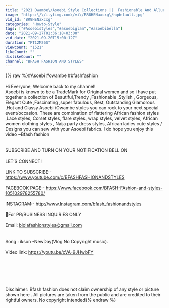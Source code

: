 ```yaml
---
title: "2021 Owambe\/Asoebi Style Collections ||  Fashionable And Alluring Asoebi Styles For Classy Ladies"
image: "https:\/\/i.ytimg.com\/vi\/BR8HENaxcxg\/hqdefault.jpg"
vid_id: "BR8HENaxcxg"
categories: "Howto-Style"
tags: ["#Asoebistyles","#asoebiglam","#asoebibella"]
date: "2021-09-27T01:36:18+03:00"
vid_date: "2021-09-20T15:00:12Z"
duration: "PT12M26S"
viewcount: "1521"
likeCount: ""
dislikeCount: ""
channel: "BFASH FASHION AND STYLES"
---
```

{% raw %}#Asoebi #owambe #bfashfashion<br /><br />Hi Everyone, Welcome back to my channel!        <br />      Asoebi is known to be a TradeMark for Original women and so i have put together a collection of Beautiful,Trendy ,Fashionable ,Stylish , Gorgeous, Elegant Cute ,Fascinating ,super fabulous, Best, Outstanding Glamorous ,Hot and Classy Asoebi /Owambe styles you can rock to your next special event/occasion. These are combination of flattering African fashion styles ,Lace styles, Corset styles, flare styles, wrap styles, velvet styles, African women clothing styles , Naija party dress styles, African ladies cute styles / Designs you can sew with your Asoebi fabrics. I do hope you enjoy this video ~Bfash fashion<br /><br /><br /> SUBSCRIBE AND TURN ON YOUR NOTIFICATION BELL ON<br /><br />LET’S CONNECT!<br /><br />LINK TO SUBSCRIBE:- <a rel="nofollow" target="blank" href="https://www.youtube.com/c/BFASHFASHIONANDSTYLES">https://www.youtube.com/c/BFASHFASHIONANDSTYLES</a><br /> <br />FACEBOOK PAGE:- <a rel="nofollow" target="blank" href="https://www.facebook.com/BFASH-FAshion-and-styles-105102978255780/">https://www.facebook.com/BFASH-FAshion-and-styles-105102978255780/</a>                                                     <br /><br />INSTAGRAM:- <a rel="nofollow" target="blank" href="http://www.Instagram.com/bfash_fashionandstyles">http://www.Instagram.com/bfash_fashionandstyles</a><br /><br />🌸For PR/BUSINESS INQUIRIES ONLY                              <br /><br />Email: biolafashionstyles@gmail.com<br /><br /><br />Song : ikson -NewDay(Vlog No Copyright music).                                                           <br /><br />Video link: <a rel="nofollow" target="blank" href="https://youtu.be/cVA-9JHwbFY">https://youtu.be/cVA-9JHwbFY</a><br /><br /><br /><br /><br /><br /><br />Disclaimer: Bfash fashion does not claim ownership of any style or picture shown here . All pictures are taken from the public and are credited to their rightful owners. No copyright intended{% endraw %}
